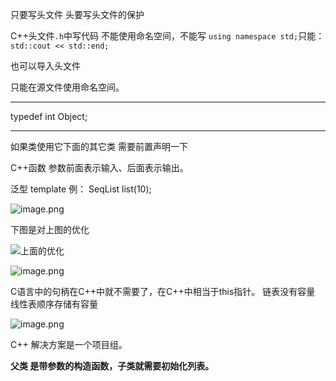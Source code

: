 只要写头文件  头要写头文件的保护

C++头文件`.h`中写代码  不能使用命名空间，不能写 `using namespace std;`只能：`std::cout << std::end;`

也可以导入头文件

只能在源文件使用命名空间。

---



typedef int Object;

---



如果类使用它下面的其它类  需要前置声明一下



C++函数 参数前面表示输入、后面表示输出。

泛型
template <typename T>
例：
SeqList<Teacher> list(10);

![image.png](https://upload-images.jianshu.io/upload_images/1892989-0f62726786a0d63a.png?imageMogr2/auto-orient/strip%7CimageView2/2/w/1240)



下图是对上图的优化



![上面的优化](https://upload-images.jianshu.io/upload_images/1892989-251f971c2cbe8300.png?imageMogr2/auto-orient/strip%7CimageView2/2/w/1240)

![image.png](https://upload-images.jianshu.io/upload_images/1892989-d2fc671fd10d7b5b.png?imageMogr2/auto-orient/strip%7CimageView2/2/w/1240)

C语言中的句柄在C++中就不需要了，在C++中相当于this指针。
链表没有容量 线性表顺序存储有容量


![image.png](https://upload-images.jianshu.io/upload_images/1892989-d0dbf6649f4beea8.png?imageMogr2/auto-orient/strip%7CimageView2/2/w/1240)





C++ 解决方案是一个项目组。



**父类 是带参数的构造函数，子类就需要初始化列表。**